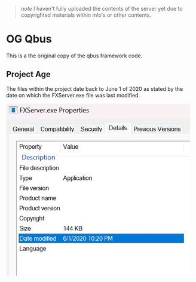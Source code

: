 >*note* I haven't fully uploaded the contents of the server yet due to copyrighted materials within mlo's or other contents.

# OG Qbus
This is a the original copy of the qbus framework code.

## Project Age
The files within the project date back to June 1 of 2020 as stated by the date on which the FXServer.exe file was last modified.

![image](./images/image.png)
